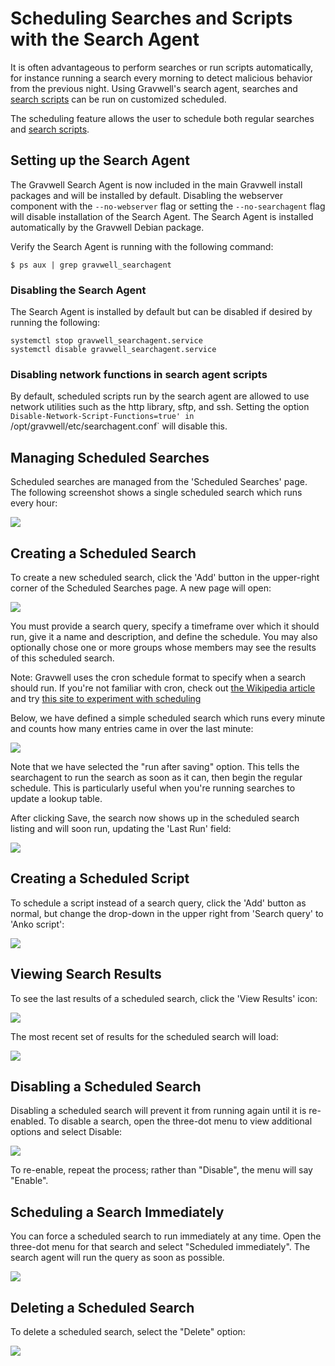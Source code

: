 # Scheduling Searches and Scripts with the Search Agent

It is often advantageous to perform searches or run scripts automatically, for instance running a search every morning to detect malicious behavior from the previous night. Using Gravwell's search agent, searches and [search scripts](scriptingsearch.md) can be run on customized scheduled.

The scheduling feature allows the user to schedule both regular searches and [search scripts](scriptingsearch.md).

## Setting up the Search Agent

The Gravwell Search Agent is now included in the main Gravwell install packages and will be installed by default. Disabling the webserver component with the `--no-webserver` flag or setting the `--no-searchagent` flag will disable installation of the Search Agent. The Search Agent is installed automatically by the Gravwell Debian package.

Verify the Search Agent is running with the following command:

```
$ ps aux | grep gravwell_searchagent
```

### Disabling the Search Agent

The Search Agent is installed by default but can be disabled if desired by running the following:

```
systemctl stop gravwell_searchagent.service
systemctl disable gravwell_searchagent.service
```

### Disabling network functions in search agent scripts

By default, scheduled scripts run by the search agent are allowed to use network utilities such as the http library, sftp, and ssh. Setting the option `Disable-Network-Script-Functions=true' in `/opt/gravwell/etc/searchagent.conf` will disable this.

## Managing Scheduled Searches

Scheduled searches are managed from the 'Scheduled Searches' page. The following screenshot shows a single scheduled search which runs every hour:

![](sched1.png)

## Creating a Scheduled Search

To create a new scheduled search, click the 'Add' button in the upper-right corner of the Scheduled Searches page. A new page will open:

![](newsched.png)

You must provide a search query, specify a timeframe over which it should run, give it a name and description, and define the schedule. You may also optionally chose one or more groups whose members may see the results of this scheduled search.

Note: Gravwell uses the cron schedule format to specify when a search should run. If you're not familiar with cron, check out [the Wikipedia article](https://en.wikipedia.org/wiki/Cron) and try [this site to experiment with scheduling](https://cron.help/)

Below, we have defined a simple scheduled search which runs every minute and counts how many entries came in over the last minute:

![](countsearch.png)

Note that we have selected the "run after saving" option. This tells the searchagent to run the search as soon as it can, then begin the regular schedule. This is particularly useful when you're running searches to update a lookup table.

After clicking Save, the search now shows up in the scheduled search listing and will soon run, updating the 'Last Run' field:

![](lastrun.png)

## Creating a Scheduled Script

To schedule a script instead of a search query, click the 'Add' button as normal, but change the drop-down in the upper right from 'Search query' to 'Anko script':

![](newscript.png)

## Viewing Search Results

To see the last results of a scheduled search, click the 'View Results' icon:

![](results.png)

The most recent set of results for the scheduled search will load:

![](results2.png)

## Disabling a Scheduled Search

Disabling a scheduled search will prevent it from running again until it is re-enabled. To disable a search, open the three-dot menu to view additional options and select Disable:

![](disable.png)

To re-enable, repeat the process; rather than "Disable", the menu will say "Enable".

## Scheduling a Search Immediately

You can force a scheduled search to run immediately at any time. Open the three-dot menu for that search and select "Scheduled immediately". The search agent will run the query as soon as possible.

![](immediate.png)


## Deleting a Scheduled Search

To delete a scheduled search, select the "Delete" option:

![](delete.png)